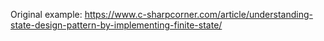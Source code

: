 Original example: https://www.c-sharpcorner.com/article/understanding-state-design-pattern-by-implementing-finite-state/
